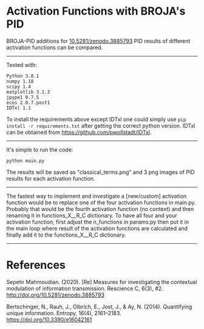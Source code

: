 # Activation Functions with BROJA's PID

BROJA-PID additions for [10.5281/zenodo.3885793](https://zenodo.org/record/3885793) PID results of different activation functions can be compared. 

---

Tested with:
```
Python 3.8.1
numpy 1.18
scipy 1.4  
matplotlib 3.1.3
jpype1 0.7.5
ecos 2.0.7.post1
IDTxl 1.1
```
To install the requirements above except IDTxl one could simply use ```pip install -r requirements.txt``` after getting the correct python version. IDTxl can be obtained from https://github.com/pwollstadt/IDTxl.

---

It's simple to run the code:
```
python main.py
```
The results will be saved as "classical_terms.png" and 3 png images of PID results for each activation function.

---


The fastest way to implement and investigate a [new/custom] activation function would be to replace one of the four activation functions in main.py. Probably that would be the fourth activation function (no context) and then renaming it in functions_X__R_C dictionary. To have all four and your activation function, first adjust the n_functions in params.py then put it in the main loop where result of the activation functions are calculated and finally add it to the functions_X__R_C dictionary.

---
# References

Sepehr Mahmoudian. (2020). [Re] Measures for investigating the contextual modulation of information transmission. Rescience C, 6(3), #2. http://doi.org/10.5281/zenodo.3885793

Bertschinger, N., Rauh, J., Olbrich, E., Jost, J., & Ay, N. (2014). Quantifying unique information. Entropy, 16(4), 2161–2183. https://doi.org/10.3390/e16042161
